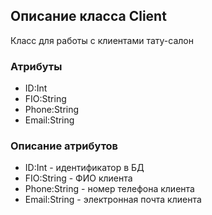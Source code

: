 ## Описание класса Client 
Класс для работы с клиентами тату-салон

### Атрибуты 
+ ID:Int
+ FIO:String
+ Phone:String
+ Email:String 


### Описание атрибутов
+ ID:Int - идентификатор в БД
+ FIO:String - ФИО клиента
+ Phone:String - номер телефона клиента 
+ Email:String  - электронная почта клиента
